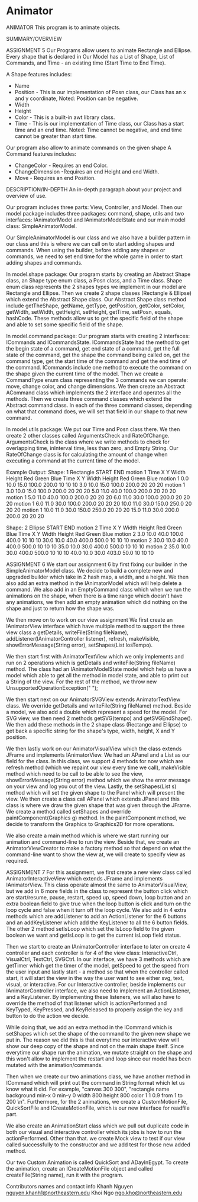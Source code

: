 # Animator
ANIMATOR
This program is to animate objects.

SUMMARY/OVERVIEW

ASSIGNMENT 5
Our Programs allow users to animate Rectangle and Ellipse. Every shape that is declared in
Our Model has a List of Shape, List of Commands,
and Time - an existing time (Start Time to End Time).

A Shape features includes:
 - Name
 - Position - This is our implementation of Posn class, our Class has an x and y coordinate,
 Noted: Position can be negative.
 - Width
 - Height
 - Color - This is a built-in awt library class.
 - Time - This is our implementation of Time class, our Class has a start time and an end time.
 Noted: Time cannot be negative, and end time cannot be greater than start time.

Our program also allow to animate commands on the given shape
A Command features includes:
 - ChangeColor - Requires an end Color.
 - ChangeDimension -Requires an end Height and end Width.
 - Move - Requires an end Position.


DESCRIPTION/IN-DEPTH
An in-depth paragraph about your project and overview of use.

Our program includes three parts: View, Controller, and Model.
Then our model package includes three packages: command, shape, utils
and two interfaces: IAnimatorModel and IAnimatorModelState
and our main model class: SimpleAnimatorModel.

Our SimpleAnimatorModel is our class and we also have a builder pattern in our class
and this is where we can call on to start adding shapes and commands. When using the builder,
before adding any shapes or commands, we need to set end time for the whole game
in order to start adding shapes and commands.

In model.shape package:
Our program starts by creating an Abstract Shape class, an Shape type enum class, a Posn class,
and a Time class.
Shape enum class represents the 2 shapes types we implement in our model are Rectangle and Ellipse.
Then we create 2 shape classes (Rectangle & Ellipse) which extend the Abstract Shape class.
Our Abstract Shape class method include getTheShape, getName, getType, getPosition, getColor,
setColor, getWidth, setWidth, getHeight, setHeight, getTime, setPosn, equals, hashCode.
These methods allow us to get the specific field of the shape
and able to set some specific field of the shape.

In model.command package:
Our program starts with creating 2 interfaces: ICommands and ICommandsState.
ICommandsState had the method to get the begin state of a command, get end state of a command,
get the full state of the command, get the shape the command being called on, get the command type,
get the start time of the command and get the end time of the command.
ICommands include one method to execute the command on the shape
given the current time of the model.
Then we create a CommandType enum class representing the 3 commands we can operate:
move, change color, and change dimensions.
We then create an Abstract ACommand class which implements the 2 interface
and operates all the methods.
Then we create three command classes which extend the Abstract command class.
In each of the three command classes, depending on what that command does,
we will set that field in our shape to that new command.

In model.utils package:
We put our Time and Posn class there.
We then create 2 other classes called ArgumentsCheck and RateOfChange.
ArgumentsCheck is the class where we write methods to check for overlapping time, inInterval time,
less than zero, and Empty String.
Our RateOfChange class is for calculating the amount of change when executing
a command at the current time of the model.

Example Output: 
Shape: 1 Rectangle
         START                                  END 
motion 1 Time X Y Width Height Red Green Blue   Time X Y Width Height Red Green Blue
motion 1 0.0 10.0 15.0 100.0 200.0 10 10 10     3.0 10.0 15.0 100.0 200.0 20 20 20 
motion 1 3.0 10.0 15.0 100.0 200.0 20 20 20     5.0 11.0 40.0 100.0 200.0 20 20 20 
motion 1 5.0 11.0 40.0 100.0 200.0 20 20 20     6.0 11.0 30.0 100.0 200.0 20 20 20 
motion 1 6.0 11.0 30.0 100.0 200.0 20 20 20     10.0 11.0 30.0 150.0 250.0 20 20 20 
motion 1 10.0 11.0 30.0 150.0 250.0 20 20 20     15.0 11.0 30.0 200.0 200.0 20 20 20 

Shape: 2 Ellipse
         START                                  END 
motion 2 Time X Y Width Height Red Green Blue   Time X Y Width Height Red Green Blue
motion 2 3.0 10.0 40.0 100.0 400.0 10 10 10     30.0 10.0 40.0 400.0 500.0 10 10 10 
motion 2 30.0 10.0 40.0 400.0 500.0 10 10 10     35.0 10.0 30.0 400.0 500.0 10 10 10 
motion 2 35.0 10.0 30.0 400.0 500.0 10 10 10     40.0 10.0 30.0 403.0 50.0 10 10 10 



ASSIGNMENT 6
We start our assignment 6 by first fixing our builder in the SimpleAnimatorModel class.
We decide to build a complete new and upgraded builder
which take in 2 hash map, a width, and a height.
We then also add an extra method in the IAnimatorModel which will help delete a command.
We also add in an EmptyCommand class which when we run the animations on the shape, when there is
a time range which doesn't have any animations, we then add an empty animation which did nothing on
the shape and just to return how the shape was.

We then move on to work on our view assignment
We first create an IAnimatorView interface which have multiple method
to support the three view class  a getDetails, writeFile(String fileName),
addListener(IAnimatorController listener), refresh, makeVisible, showErrorMessage(String error),
setShapes(List<AShape> losTempo).

We then start first with AnimatorTextView which we only implements and run on 2 operations which is
getDetails and writeFile(String fileName) method. The class had an IAnimatorModelState<AShape>
model which help us have a model which able to get all the method in model state, and able to print
out a String of the view. For the rest of the method, we throw
new UnsupportedOperationException(" ");

We then start next on our AnimatorSVGView extends AnimatorTextView class. We override
getDetails and writeFile(String fileName) method. Beside a model, we also add a double which
represent a speed for the model. For SVG view, we then need 2 methods
getSVG(tempo) and getSVGEndShape(). We then add these methods in the 2 shape class (Rectange and
Ellipse) to get back a specific string for the shape's type, width, height, X and Y position.

We then lastly work on our AnimatorVisualView which the class extends JFrame and implements
IAnimatorView. We had an APanel and a List<AShape> as our field for the class. In this class, we
support 4 methods for now which are refresh method (which we repaint our view every time we call),
makeVisible method which need to be call to be able to see the view, showErrorMessage(String error)
method which we show the error message on your view and log you out of the view. Lastly, the
setShapes(List<AShape> s) method which will set the given shape to the Panel which will present the
view. We then create a class call APanel which extends JPanel and this class is where we draw the
given shape that was given through the JFrame. We create a method called setShapes and override
paintComponent(Graphics g) method. In the paintComponent method, we decide to transform the
Graphics to Graphics2D for more operations.

We also create a main method which is where we start running our animation and command-line to run
the view. Beside that, we create an AnimatorViewCreator to make a factory method so that depend on
what the command-line want to show the view at, we will create to specify view as required.


ASSIGNMENT 7
For this assignment, we first create a new view class called AnimatorInteractiveView which extends
JFrame and implements IAnimatorView. This class operate almost the same to AnimatorVisualView, but
we add in 6 more fields in the class to represent the button click which are start/resume, pause,
restart, speed up, speed down, loop button and an extra boolean field to give true when the loop
button is click and turn on the loop cycle and false when it turn off the loop cycle.
We also add in 4 extra methods which are addListener to add an ActionListener for the 6 buttons
and an addKeyListener which add the KeyListener to all the 6 button fields. The other 2 method
setIsLoop which set the IsLoop field to the given boolean we want and getIsLoop is to get the
current isLoop field status.

Then we start to create an IAnimatorController interface to later on create 4 controller and each
controller is for 4 of the view class: InteractiveCtrl, VisualCtrl, TextCtrl, SVGCtrl. In our
interface, we have 3 methods which are getTimer which get the timer of the model, getSpeed to get
the speed from the user input and lastly start - a method so that when the controller called start,
it will start the view in the way the user want to see either svg, text, visual, or interactive.
For our Interactive controller, beside implements our IAnimatorController interface, we also need
to implement an ActionListener, and a KeyListener. By implementing these listeners, we will also
have to override the method of that listener which is actionPerformed and KeyTyped, KeyPressed, and
KeyReleased to properly assign the key and button to do the action we decide.

While doing that, we add an extra method in the ICommand which is setShapes which set the shape of
the command to the given new shape we put in. The reason we did this is that everytime our
interactive view will show our deep copy of the shape and not on the main shape itself. Since
everytime our shape run the animation, we mutate straight on the shape and this won't allow to
implement the restart and loop since our model has been mutated with the animation/commands.

Then when we create our two animations class, we have another method in ICommand which will print
out the command in String format which let us know what it did. For example, "canvas 300 300",
"rectangle name background min-x 0 min-y 0 width 800 height 800 color 1 1 0.9 from 1 to 200 \n".
Furthermore, for the 2 animations, we create a CustomMotionFile,
QuickSortFile and ICreateMotionFile, which is our new interface for readfile part.

We also create an AnimationStart class which we pull out duplicate code in both our visual and
interactive controller which its jobs is how to run the actionPerformed. Other than that. we create
Mock view to test if our view called successfully to the constructor and we add test for those new
added method.

Our two Custom Animation is called QuickSort and ADayInEgypt. To create the animation, create an
ICreateMotionFile object and called createFile(String name), run it with the program.

Contributors names and contact info
Khanh Nguyen
nguyen.khanh1@northeastern.edu
Khoi Ngo
ngo.kho@northeastern.edu
